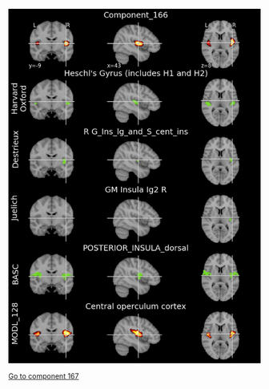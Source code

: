 


![166](preliminary/166.jpg "Component 166")

[Go to component 167](https://parietal-inria.github.io/MODL_atlas/512/167 "Component 167")